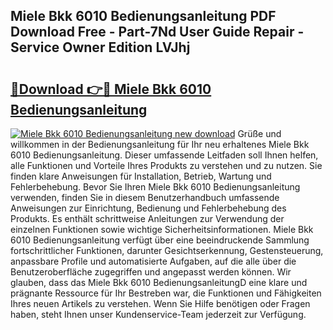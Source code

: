 ## Miele Bkk 6010 Bedienungsanleitung PDF Download Free - Part-7Nd User Guide Repair - Service Owner Edition LVJhj

# <h2><a href="http://df07dg.blite.top/?on=Miele+Bkk+6010+Bedienungsanleitung">🔗Download 👉🔴 Miele Bkk 6010 Bedienungsanleitung</a></h2>

[![Miele Bkk 6010 Bedienungsanleitung new download](https://i.imgur.com/lujVjoI.png)](http://df07dg.blite.top/?on=Miele+Bkk+6010+Bedienungsanleitung)
Grüße und willkommen in der Bedienungsanleitung für Ihr neu erhaltenes Miele Bkk 6010 Bedienungsanleitung. Dieser umfassende Leitfaden soll Ihnen helfen, alle Funktionen und Vorteile Ihres Produkts zu verstehen und zu nutzen. Sie finden klare Anweisungen für Installation, Betrieb, Wartung und Fehlerbehebung. Bevor Sie Ihren Miele Bkk 6010 Bedienungsanleitung verwenden, finden Sie in diesem Benutzerhandbuch umfassende Anweisungen zur Einrichtung, Bedienung und Fehlerbehebung des Produkts. Es enthält schrittweise Anleitungen zur Verwendung der einzelnen Funktionen sowie wichtige Sicherheitsinformationen. Miele Bkk 6010 Bedienungsanleitung verfügt über eine beeindruckende Sammlung fortschrittlicher Funktionen, darunter Gesichtserkennung, Gestensteuerung, anpassbare Profile und automatisierte Aufgaben, auf die alle über die Benutzeroberfläche zugegriffen und angepasst werden können. Wir glauben, dass das Miele Bkk 6010 BedienungsanleitungD eine klare und prägnante Ressource für Ihr Bestreben war, die Funktionen und Fähigkeiten Ihres neuen Artikels zu verstehen. Wenn Sie Hilfe benötigen oder Fragen haben, steht Ihnen unser Kundenservice-Team jederzeit zur Verfügung.
